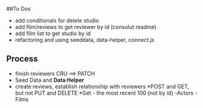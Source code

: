 ##To Dos

- add conditionals for delete studio
- add film/reviews to get reviewer by id (consolut readme)
- add film list to get studio by id
- refactoring and using seeddata, data-helper, connect.js


## Process
- finish reviewers CRU ==> PATCH
- Seed Data and **Data Helper**
- create reviews, establish relationship with reviewers
    *POST and GET, but not PUT and DELETE
    *Get - the most recent 100 (not by id)
-Actors
-Films
